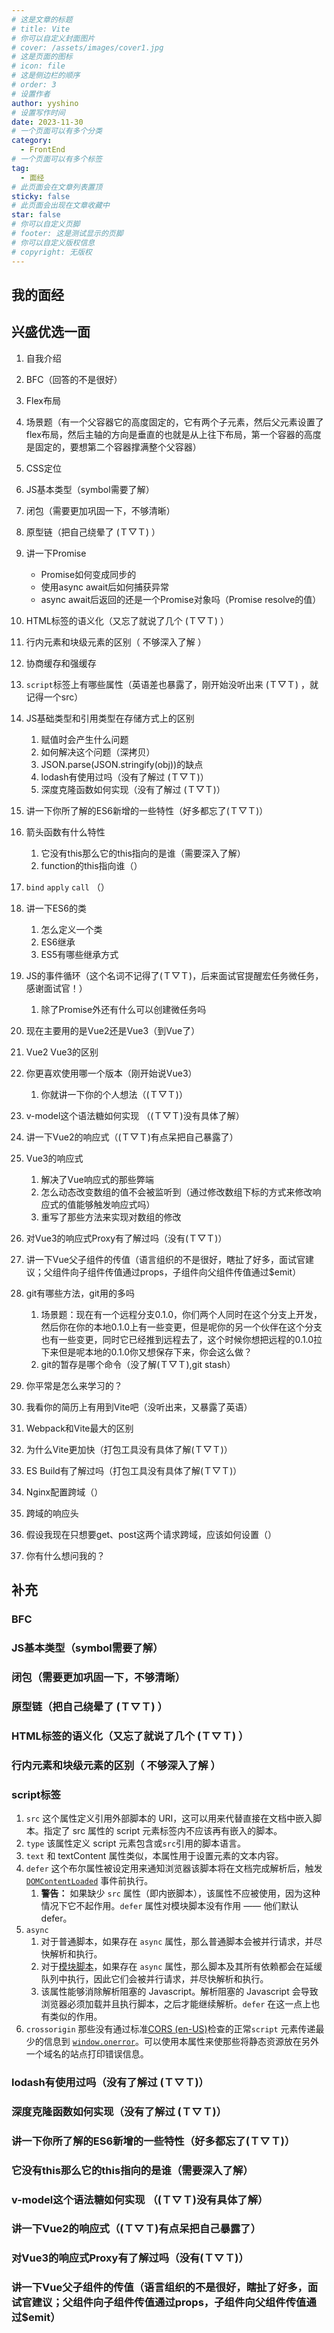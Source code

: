 ```yaml
---
# 这是文章的标题
# title: Vite
# 你可以自定义封面图片
# cover: /assets/images/cover1.jpg
# 这是页面的图标
# icon: file
# 这是侧边栏的顺序
# order: 3
# 设置作者
author: yyshino
# 设置写作时间
date: 2023-11-30
# 一个页面可以有多个分类
category:
  - FrontEnd
# 一个页面可以有多个标签
tag:
  - 面经
# 此页面会在文章列表置顶
sticky: false
# 此页面会出现在文章收藏中
star: false
# 你可以自定义页脚
# footer: 这是测试显示的页脚
# 你可以自定义版权信息
# copyright: 无版权
---
```


## 我的面经

## 兴盛优选一面

1. 自我介绍

2. BFC（回答的不是很好）

3. Flex布局

4. 场景题（有一个父容器它的高度固定的，它有两个子元素，然后父元素设置了flex布局，然后主轴的方向是垂直的也就是从上往下布局，第一个容器的高度是固定的，要想第二个容器撑满整个父容器）

5. CSS定位
6. JS基本类型（symbol需要了解）
7. 闭包（需要更加巩固一下，不够清晰）
8. 原型链（把自己绕晕了 (Ｔ▽Ｔ) ）
9. 讲一下Promise
   - Promise如何变成同步的
   - 使用async await后如何捕获异常
   - async await后返回的还是一个Promise对象吗（Promise resolve的值）
10. HTML标签的语义化（又忘了就说了几个 (Ｔ▽Ｔ) ）
11. 行内元素和块级元素的区别（ 不够深入了解 ）
12. 协商缓存和强缓存
13. `script`标签上有哪些属性（英语差也暴露了，刚开始没听出来  (Ｔ▽Ｔ) ，就记得一个src）
14. JS基础类型和引用类型在存储方式上的区别
    1. 赋值时会产生什么问题
    2. 如何解决这个问题（深拷贝）
    3. JSON.parse(JSON.stringify(obj))的缺点
    4. lodash有使用过吗（没有了解过 (Ｔ▽Ｔ)）
    5. 深度克隆函数如何实现（没有了解过 (Ｔ▽Ｔ)）
15. 讲一下你所了解的ES6新增的一些特性（好多都忘了(Ｔ▽Ｔ)）
16. 箭头函数有什么特性
    1. 它没有this那么它的this指向的是谁（需要深入了解）
    2. function的this指向谁（）
17. `bind` `apply` `call` （）
18. 讲一下ES6的类
    1. 怎么定义一个类
    2. ES6继承
    3. ES5有哪些继承方式
19. JS的事件循环（这个名词不记得了(Ｔ▽Ｔ)，后来面试官提醒宏任务微任务，感谢面试官！）
    1. 除了Promise外还有什么可以创建微任务吗
20. 现在主要用的是Vue2还是Vue3（到Vue了）
21. Vue2 Vue3的区别
22. 你更喜欢使用哪一个版本（刚开始说Vue3）
    1. 你就讲一下你的个人想法（(Ｔ▽Ｔ)）
23. v-model这个语法糖如何实现 （(Ｔ▽Ｔ)没有具体了解）
24. 讲一下Vue2的响应式（(Ｔ▽Ｔ)有点呆把自己暴露了）
25. Vue3的响应式
    1. 解决了Vue响应式的那些弊端
    2. 怎么动态改变数组的值不会被监听到（通过修改数组下标的方式来修改响应式的值能够触发响应式吗）
    3. 重写了那些方法来实现对数组的修改
26. 对Vue3的响应式Proxy有了解过吗（没有(Ｔ▽Ｔ)）
27. 讲一下Vue父子组件的传值（语言组织的不是很好，瞎扯了好多，面试官建议；父组件向子组件传值通过props，子组件向父组件传值通过$emit）
28. git有哪些方法，git用的多吗
    1. 场景题：现在有一个远程分支0.1.0，你们两个人同时在这个分支上开发，然后你在你的本地0.1.0上有一些变更，但是呢你的另一个伙伴在这个分支也有一些变更，同时它已经推到远程去了，这个时候你想把远程的0.1.0拉下来但是呢本地的0.1.0你又想保存下来，你会这么做？
    2. git的暂存是哪个命令（没了解(Ｔ▽Ｔ),git stash）
29. 你平常是怎么来学习的？
30. 我看你的简历上有用到Vite吧（没听出来，又暴露了英语）
31. Webpack和Vite最大的区别 
32. 为什么Vite更加快（打包工具没有具体了解(Ｔ▽Ｔ)）
33. ES Build有了解过吗（打包工具没有具体了解(Ｔ▽Ｔ)）
34. Nginx配置跨域（）
35. 跨域的响应头
36. 假设我现在只想要get、post这两个请求跨域，应该如何设置（）
37. 你有什么想问我的？





## 补充



### BFC



### JS基本类型（symbol需要了解）



### 闭包（需要更加巩固一下，不够清晰）



### 原型链（把自己绕晕了 (Ｔ▽Ｔ) ）



### HTML标签的语义化（又忘了就说了几个 (Ｔ▽Ｔ) ）



### 行内元素和块级元素的区别（ 不够深入了解 ）



### script标签

1. `src` 这个属性定义引用外部脚本的 URI，这可以用来代替直接在文档中嵌入脚本。指定了 src 属性的 script 元素标签内不应该再有嵌入的脚本。
2. `type` 该属性定义 script 元素包含或`src`引用的脚本语言。
3. `text` 和 textContent 属性类似，本属性用于设置元素的文本内容。
4. `defer` 这个布尔属性被设定用来通知浏览器该脚本将在文档完成解析后，触发 [`DOMContentLoaded`](https://developer.mozilla.org/zh-CN/docs/Web/API/Window/DOMContentLoaded_event) 事件前执行。
   1. **警告：** 如果缺少 `src` 属性（即内嵌脚本），该属性不应被使用，因为这种情况下它不起作用。`defer` 属性对模块脚本没有作用 —— 他们默认 defer。
5. `async` 
   1. 对于普通脚本，如果存在 `async` 属性，那么普通脚本会被并行请求，并尽快解析和执行。 
   2. 对于[模块脚本](https://developer.mozilla.org/zh-CN/docs/Web/JavaScript/Guide/Modules)，如果存在 `async` 属性，那么脚本及其所有依赖都会在延缓队列中执行，因此它们会被并行请求，并尽快解析和执行。 
   3. 该属性能够消除解析阻塞的 Javascript。解析阻塞的 Javascript 会导致浏览器必须加载并且执行脚本，之后才能继续解析。`defer` 在这一点上也有类似的作用。
6. `crossorigin` 那些没有通过标准[CORS (en-US)](https://developer.mozilla.org/en-US/docs/Web/HTTP/CORS)检查的正常`script` 元素传递最少的信息到 [`window.onerror`](https://developer.mozilla.org/zh-CN/docs/Web/API/Window/error_event)。可以使用本属性来使那些将静态资源放在另外一个域名的站点打印错误信息。



### lodash有使用过吗（没有了解过 (Ｔ▽Ｔ)）



### 深度克隆函数如何实现（没有了解过 (Ｔ▽Ｔ)）



### 讲一下你所了解的ES6新增的一些特性（好多都忘了(Ｔ▽Ｔ)）



### 它没有this那么它的this指向的是谁（需要深入了解）



### v-model这个语法糖如何实现 （(Ｔ▽Ｔ)没有具体了解）



### 讲一下Vue2的响应式（(Ｔ▽Ｔ)有点呆把自己暴露了）



### 对Vue3的响应式Proxy有了解过吗（没有(Ｔ▽Ｔ)）



### 讲一下Vue父子组件的传值（语言组织的不是很好，瞎扯了好多，面试官建议；父组件向子组件传值通过props，子组件向父组件传值通过$emit）